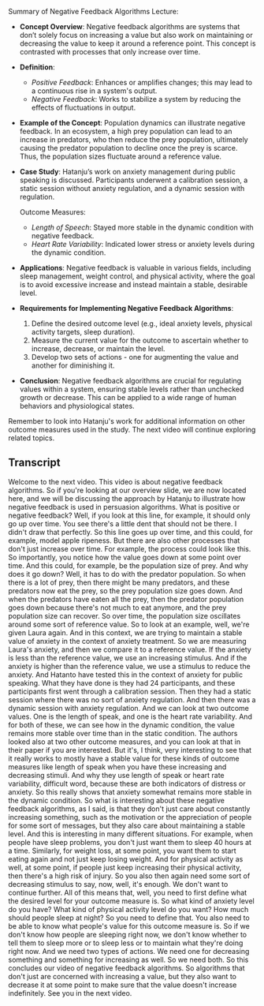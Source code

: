 Summary of Negative Feedback Algorithms Lecture:

- **Concept Overview**: Negative feedback algorithms are systems that don’t solely focus on increasing a value but also work on maintaining or decreasing the value to keep it around a reference point. This concept is contrasted with processes that only increase over time.

- **Definition**: 
  - *Positive Feedback*: Enhances or amplifies changes; this may lead to a continuous rise in a system's output.
  - *Negative Feedback*: Works to stabilize a system by reducing the effects of fluctuations in output.

- **Example of the Concept**: Population dynamics can illustrate negative feedback. In an ecosystem, a high prey population can lead to an increase in predators, who then reduce the prey population, ultimately causing the predator population to decline once the prey is scarce. Thus, the population sizes fluctuate around a reference value.

- **Case Study**: Hatanju’s work on anxiety management during public speaking is discussed. Participants underwent a calibration session, a static session without anxiety regulation, and a dynamic session with regulation.
  
  Outcome Measures:
  - *Length of Speech*: Stayed more stable in the dynamic condition with negative feedback.
  - *Heart Rate Variability*: Indicated lower stress or anxiety levels during the dynamic condition.

- **Applications**: Negative feedback is valuable in various fields, including sleep management, weight control, and physical activity, where the goal is to avoid excessive increase and instead maintain a stable, desirable level.

- **Requirements for Implementing Negative Feedback Algorithms**:
  1. Define the desired outcome level (e.g., ideal anxiety levels, physical activity targets, sleep duration).
  2. Measure the current value for the outcome to ascertain whether to increase, decrease, or maintain the level.
  3. Develop two sets of actions - one for augmenting the value and another for diminishing it.

- **Conclusion**: Negative feedback algorithms are crucial for regulating values within a system, ensuring stable levels rather than unchecked growth or decrease. This can be applied to a wide range of human behaviors and physiological states.

Remember to look into Hatanju's work for additional information on other outcome measures used in the study. The next video will continue exploring related topics.

## Transcript

Welcome to the next video. This video is about negative feedback algorithms. So if you're looking at our overview slide, we are now located here, and we will be discussing the approach by Hatanju to illustrate how negative feedback is used in persuasion algorithms. What is positive or negative feedback? Well, if you look at this line, for example, it should only go up over time. You see there's a little dent that should not be there. I didn't draw that perfectly. So this line goes up over time, and this could, for example, model apple ripeness. But there are also other processes that don't just increase over time. For example, the process could look like this. So importantly, you notice how the value goes down at some point over time. And this could, for example, be the population size of prey. And why does it go down? Well, it has to do with the predator population. So when there is a lot of prey, then there might be many predators, and these predators now eat the prey, so the prey population size goes down. And when the predators have eaten all the prey, then the predator population goes down because there's not much to eat anymore, and the prey population size can recover. So over time, the population size oscillates around some sort of reference value. So to look at an example, well, we're given Laura again. And in this context, we are trying to maintain a stable value of anxiety in the context of anxiety treatment. So we are measuring Laura's anxiety, and then we compare it to a reference value. If the anxiety is less than the reference value, we use an increasing stimulus. And if the anxiety is higher than the reference value, we use a stimulus to reduce the anxiety. And Hatanto have tested this in the context of anxiety for public speaking. What they have done is they had 24 participants, and these participants first went through a calibration session. Then they had a static session where there was no sort of anxiety regulation. And then there was a dynamic session with anxiety regulation. And we can look at two outcome values. One is the length of speak, and one is the heart rate variability. And for both of these, we can see how in the dynamic condition, the value remains more stable over time than in the static condition. The authors looked also at two other outcome measures, and you can look at that in their paper if you are interested. But it's, I think, very interesting to see that it really works to mostly have a stable value for these kinds of outcome measures like length of speak when you have these increasing and decreasing stimuli. And why they use length of speak or heart rate variability, difficult word, because these are both indicators of distress or anxiety. So this really shows that anxiety somewhat remains more stable in the dynamic condition. So what is interesting about these negative feedback algorithms, as I said, is that they don't just care about constantly increasing something, such as the motivation or the appreciation of people for some sort of messages, but they also care about maintaining a stable level. And this is interesting in many different situations. For example, when people have sleep problems, you don't just want them to sleep 40 hours at a time. Similarly, for weight loss, at some point, you want them to start eating again and not just keep losing weight. And for physical activity as well, at some point, if people just keep increasing their physical activity, then there's a high risk of injury. So you also then again need some sort of decreasing stimulus to say, now, well, it's enough. We don't want to continue further. All of this means that, well, you need to first define what the desired level for your outcome measure is. So what kind of anxiety level do you have? What kind of physical activity level do you want? How much should people sleep at night? So you need to define that. You also need to be able to know what people's value for this outcome measure is. So if we don't know how people are sleeping right now, we don't know whether to tell them to sleep more or to sleep less or to maintain what they're doing right now. And we need two types of actions. We need one for decreasing something and something for increasing as well. So we need both. So this concludes our video of negative feedback algorithms. So algorithms that don't just are concerned with increasing a value, but they also want to decrease it at some point to make sure that the value doesn't increase indefinitely. See you in the next video.